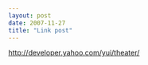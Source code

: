```yaml
---
layout: post
date: 2007-11-27
title: "Link post"
---
```

<http://developer.yahoo.com/yui/theater/>

